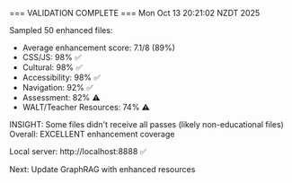 

=== VALIDATION COMPLETE ===
Mon Oct 13 20:21:02 NZDT 2025

Sampled 50 enhanced files:
- Average enhancement score: 7.1/8 (89%)
- CSS/JS: 98% ✅
- Cultural: 98% ✅
- Accessibility: 98% ✅
- Navigation: 92% ✅
- Assessment: 82% ⚠️
- WALT/Teacher Resources: 74% ⚠️

INSIGHT: Some files didn't receive all passes (likely non-educational files)
Overall: EXCELLENT enhancement coverage

Local server: http://localhost:8888 ✅

Next: Update GraphRAG with enhanced resources

